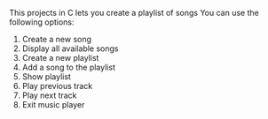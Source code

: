 This projects in C lets you create a playlist of songs
You can use the following options:
1. Create a new song
2. Display all available songs
3. Create a new playlist
4. Add a song to the playlist
5. Show playlist
6. Play previous track
7. Play next track
1. Exit music player


